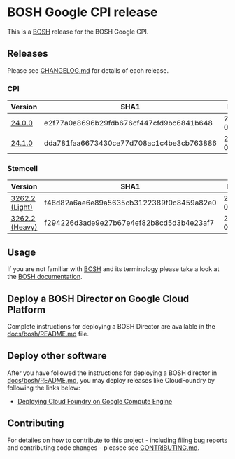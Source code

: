 # BOSH Google CPI release

This is a [BOSH](http://bosh.io/) release for the BOSH Google CPI.

## Releases
Please see [CHANGELOG.md] for details of each release.
<!--The Releases section is automatically generated. Do not edit-->
### CPI

|Version|SHA1|Date|
|---|---|---|
|[24.0.0](https://storage.googleapis.com/bosh-cpi-artifacts/bosh-google-cpi-24.tgz)|e2f77a0a8696b29fdb676cf447cfd9bc6841b648|2016-07-22|
|[24.1.0](https://storage.googleapis.com/bosh-cpi-artifacts/bosh-google-cpi-24.1.0.tgz)|dda781faa6673430ce77d708ac1c4be3cb763886|2016-07-25|
[//]: # (new-cpi)

### Stemcell

|Version|SHA1|Date|
|---|---|---|
|[3262.2 (Light)](https://storage.googleapis.com/bosh-cpi-artifacts/light-bosh-stemcell-3262.2-google-kvm-ubuntu-trusty-go_agent.tgz)|f46d82a6ae6e89a5635cb3122389f0c8459a82e0|2016-07-22|
|[3262.2 (Heavy)](https://storage.googleapis.com/bosh-cpi-artifacts/bosh-stemcell-3262.2-google-kvm-ubuntu-trusty-go_agent.tgz)|f294226d3ade9e27b67e4ef82b8cd5d3b4e23af7|2016-07-25|
[//]: # (new-stemcell)

## Usage
If you are not familiar with [BOSH](http://bosh.io/) and its terminology please take a look at the [BOSH documentation](http://bosh.io/docs).

## Deploy a BOSH Director on Google Cloud Platform
Complete instructions for deploying a BOSH Director are available in the [docs/bosh/README.md](docs/bosh/README.md) file.


## Deploy other software
After you have followed the instructions for deploying a BOSH director in [docs/bosh/README.md](docs/bosh/README.md), you may deploy releases like CloudFoundry by following the links below:

* [Deploying Cloud Foundry on Google Compute Engine](https://github.com/cloudfoundry-incubator/bosh-google-cpi-release/blob/master/docs/cloudfoundry)

## Contributing
For detailes on how to contribute to this project - including filing bug reports and contributing code changes - pleasee see [CONTRIBUTING.md].

[CHANGELOG.md]: CHANGELOG.md
[CONTRIBUTING.md]: CONTRIBUTING.md
